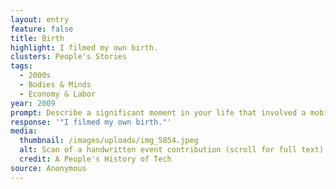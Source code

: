 ```yaml
---
layout: entry
feature: false
title: Birth
highlight: I filmed my own birth.
clusters: People's Stories
tags:
  - 2000s
  - Bodies & Minds
  - Economy & Labor
year: 2009
prompt: Describe a significant moment in your life that involved a mobile phone.
response: '"I filmed my own birth."'
media:
  thumbnail: /images/uploads/img_5854.jpeg
  alt: Scan of a handwritten event contribution (scroll for full text)
  credit: A People's History of Tech
source: Anonymous
---
```

